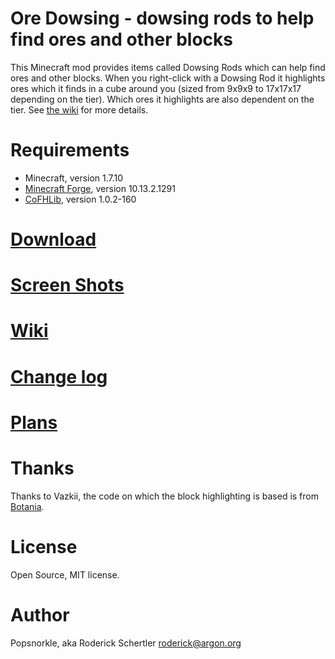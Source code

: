 Ore Dowsing - dowsing rods to help find ores and other blocks
=============================================================

This Minecraft mod provides items called Dowsing Rods which can help find ores
and other blocks. When you right-click with a Dowsing Rod it highlights ores
which it finds in a cube around you (sized from 9x9x9 to 17x17x17 depending
on the tier). Which ores it highlights are also dependent on the tier. See
[the wiki](https://github.com/rosche/ore-dowsing/wiki) for more details.

Requirements
============

- Minecraft, version 1.7.10
- [Minecraft Forge](http://files.minecraftforge.net/), version 10.13.2.1291
- [CoFHLib](http://minecraft.curseforge.com/mc-mods/220333-cofhlib), version 1.0.2-160

[Download](https://github.com/rosche/ore-dowsing/releases/latest)
==========

[Screen Shots](https://github.com/rosche/ore-dowsing/wiki/screen-shots)
==============

[Wiki](https://github.com/rosche/ore-dowsing/wiki)
======

[Change log](https://github.com/rosche/ore-dowsing/blob/master/changelog.md)
============

[Plans](https://github.com/rosche/ore-dowsing/blob/master/todo.md)
=======

Thanks
======
Thanks to Vazkii, the code on which the block highlighting is based is from
[Botania](http://botaniamod.net).

License
=======
Open Source, MIT license.

Author
======
Popsnorkle, aka Roderick Schertler <roderick@argon.org>
